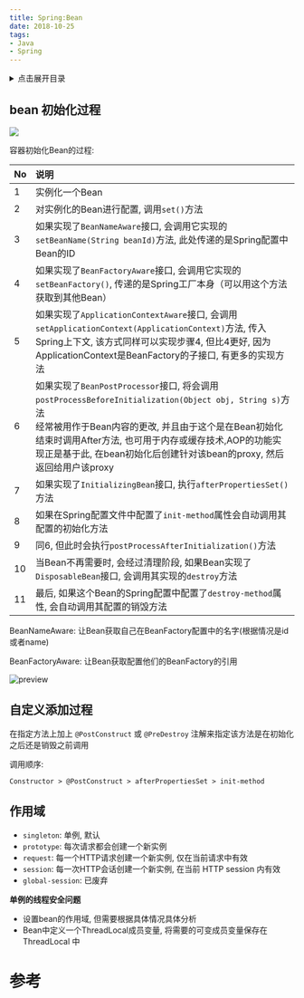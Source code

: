 ```yaml
---
title: Spring:Bean
date: 2018-10-25
tags:
- Java
- Spring
---
```

<details>
<summary>点击展开目录</summary>
<!-- TOC -->

    - [bean 初始化过程](#bean-初始化过程)
    - [自定义添加过程](#自定义添加过程)
    - [作用域](#作用域)
- [参考](#参考)

<!-- /TOC -->
</details>

## bean 初始化过程

![](https://gitee.com/LuVx/img/raw/master/spring/bean_lifecycle.jpg)

容器初始化Bean的过程:

| No   | 说明                                                         |
| :--- | :----------------------------------------------------------- |
| 1    | 实例化一个Bean                                               |
| 2    | 对实例化的Bean进行配置, 调用`set()`方法                      |
| 3    | 如果实现了`BeanNameAware`接口, 会调用它实现的`setBeanName(String beanId)`方法, 此处传递的是Spring配置中Bean的ID |
| 4    | 如果实现了`BeanFactoryAware`接口, 会调用它实现的`setBeanFactory()`, 传递的是Spring工厂本身（可以用这个方法获取到其他Bean） |
| 5    | 如果实现了`ApplicationContextAware`接口, 会调用`setApplicationContext(ApplicationContext)`方法, 传入Spring上下文, 该方式同样可以实现步骤4, 但比4更好, 因为ApplicationContext是BeanFactory的子接口, 有更多的实现方法 |
| 6    | 如果实现了`BeanPostProcessor`接口, 将会调用`postProcessBeforeInitialization(Object obj, String s)`方法<br/>经常被用作于Bean内容的更改, 并且由于这个是在Bean初始化结束时调用After方法, 也可用于内存或缓存技术,AOP的功能实现正是基于此, 在bean初始化后创建针对该bean的proxy, 然后返回给用户该proxy |
| 7    | 如果实现了`InitializingBean`接口, 执行`afterPropertiesSet()`方法 |
| 8    | 如果在Spring配置文件中配置了`init-method`属性会自动调用其配置的初始化方法 |
| 9    | 同6, 但此时会执行`postProcessAfterInitialization()`方法      |
| 10   | 当Bean不再需要时, 会经过清理阶段, 如果Bean实现了`DisposableBean`接口, 会调用其实现的`destroy`方法 |
| 11   | 最后, 如果这个Bean的Spring配置中配置了`destroy-method`属性, 会自动调用其配置的销毁方法 |


BeanNameAware: 让Bean获取自己在BeanFactory配置中的名字(根据情况是id或者name)

BeanFactoryAware: 让Bean获取配置他们的BeanFactory的引用

![preview](https://gitee.com/LuVx/img/raw/master/spring/bean_interface.jpg)


## 自定义添加过程

在指定方法上加上 `@PostConstruct` 或 `@PreDestroy` 注解来指定该方法是在初始化之后还是销毁之前调用

调用顺序:

`Constructor > @PostConstruct > afterPropertiesSet > init-method`

## 作用域

* `singleton`: 单例, 默认
* `prototype`: 每次请求都会创建一个新实例
* `request`: 每一个HTTP请求创建一个新实例, 仅在当前请求中有效
* `session`: 每一次HTTP会话创建一个新实例, 在当前 HTTP session 内有效
* `global-session`: 已废弃


**单例的线程安全问题**


* 设置bean的作用域, 但需要根据具体情况具体分析
* Bean中定义一个ThreadLocal成员变量, 将需要的可变成员变量保存在 ThreadLocal 中


# 参考


